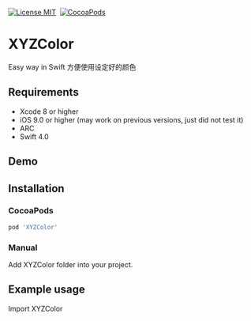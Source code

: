 [![License MIT](https://img.shields.io/badge/license-MIT-green.svg?style=flat)](https://github.com/cywd/FitRefresh/blob/master/LICENSE) 
[![CocoaPods](http://img.shields.io/cocoapods/v/XYZColor.svg?style=flat)](http://cocoapods.org/?q=XYZColor)




# XYZColor
Easy way in Swift
方便使用设定好的颜色



## Requirements
* Xcode 8 or higher
* iOS 9.0 or higher (may work on previous versions, just did not test it)
* ARC
* Swift 4.0

## Demo



## Installation

### CocoaPods

``` ruby
pod 'XYZColor'
```

### Manual

Add  XYZColor  folder into your project.

## Example usage
Import XYZColor
